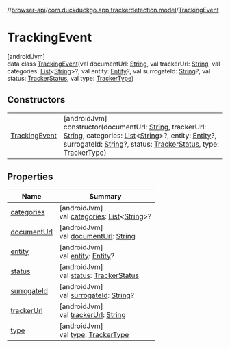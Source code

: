 //[browser-api](../../../index.md)/[com.duckduckgo.app.trackerdetection.model](../index.md)/[TrackingEvent](index.md)

# TrackingEvent

[androidJvm]\
data class [TrackingEvent](index.md)(val documentUrl: [String](https://kotlinlang.org/api/latest/jvm/stdlib/kotlin/-string/index.html), val trackerUrl: [String](https://kotlinlang.org/api/latest/jvm/stdlib/kotlin/-string/index.html), val categories: [List](https://kotlinlang.org/api/latest/jvm/stdlib/kotlin.collections/-list/index.html)&lt;[String](https://kotlinlang.org/api/latest/jvm/stdlib/kotlin/-string/index.html)&gt;?, val entity: [Entity](../-entity/index.md)?, val surrogateId: [String](https://kotlinlang.org/api/latest/jvm/stdlib/kotlin/-string/index.html)?, val status: [TrackerStatus](../-tracker-status/index.md), val type: [TrackerType](../-tracker-type/index.md))

## Constructors

| | |
|---|---|
| [TrackingEvent](-tracking-event.md) | [androidJvm]<br>constructor(documentUrl: [String](https://kotlinlang.org/api/latest/jvm/stdlib/kotlin/-string/index.html), trackerUrl: [String](https://kotlinlang.org/api/latest/jvm/stdlib/kotlin/-string/index.html), categories: [List](https://kotlinlang.org/api/latest/jvm/stdlib/kotlin.collections/-list/index.html)&lt;[String](https://kotlinlang.org/api/latest/jvm/stdlib/kotlin/-string/index.html)&gt;?, entity: [Entity](../-entity/index.md)?, surrogateId: [String](https://kotlinlang.org/api/latest/jvm/stdlib/kotlin/-string/index.html)?, status: [TrackerStatus](../-tracker-status/index.md), type: [TrackerType](../-tracker-type/index.md)) |

## Properties

| Name | Summary |
|---|---|
| [categories](categories.md) | [androidJvm]<br>val [categories](categories.md): [List](https://kotlinlang.org/api/latest/jvm/stdlib/kotlin.collections/-list/index.html)&lt;[String](https://kotlinlang.org/api/latest/jvm/stdlib/kotlin/-string/index.html)&gt;? |
| [documentUrl](document-url.md) | [androidJvm]<br>val [documentUrl](document-url.md): [String](https://kotlinlang.org/api/latest/jvm/stdlib/kotlin/-string/index.html) |
| [entity](entity.md) | [androidJvm]<br>val [entity](entity.md): [Entity](../-entity/index.md)? |
| [status](status.md) | [androidJvm]<br>val [status](status.md): [TrackerStatus](../-tracker-status/index.md) |
| [surrogateId](surrogate-id.md) | [androidJvm]<br>val [surrogateId](surrogate-id.md): [String](https://kotlinlang.org/api/latest/jvm/stdlib/kotlin/-string/index.html)? |
| [trackerUrl](tracker-url.md) | [androidJvm]<br>val [trackerUrl](tracker-url.md): [String](https://kotlinlang.org/api/latest/jvm/stdlib/kotlin/-string/index.html) |
| [type](type.md) | [androidJvm]<br>val [type](type.md): [TrackerType](../-tracker-type/index.md) |

